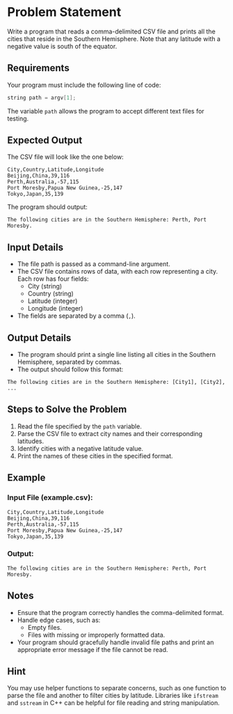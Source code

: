 # Problem Statement

Write a program that reads a comma-delimited CSV file and prints all the cities that reside in the Southern Hemisphere. Note that any latitude with a negative value is south of the equator.

## Requirements
Your program must include the following line of code:
```cpp
string path = argv[1];
```
The variable `path` allows the program to accept different text files for testing.

## Expected Output
The CSV file will look like the one below:
```
City,Country,Latitude,Longitude
Beijing,China,39,116
Perth,Australia,-57,115
Port Moresby,Papua New Guinea,-25,147
Tokyo,Japan,35,139
```

The program should output:
```
The following cities are in the Southern Hemisphere: Perth, Port Moresby.
```

## Input Details
- The file path is passed as a command-line argument.
- The CSV file contains rows of data, with each row representing a city. Each row has four fields:
  - City (string)
  - Country (string)
  - Latitude (integer)
  - Longitude (integer)
- The fields are separated by a comma (`,`).

## Output Details
- The program should print a single line listing all cities in the Southern Hemisphere, separated by commas.
- The output should follow this format:
```
The following cities are in the Southern Hemisphere: [City1], [City2], ...
```

## Steps to Solve the Problem
1. Read the file specified by the `path` variable.
2. Parse the CSV file to extract city names and their corresponding latitudes.
3. Identify cities with a negative latitude value.
4. Print the names of these cities in the specified format.

## Example
### Input File (example.csv):
```
City,Country,Latitude,Longitude
Beijing,China,39,116
Perth,Australia,-57,115
Port Moresby,Papua New Guinea,-25,147
Tokyo,Japan,35,139
```

### Output:
```
The following cities are in the Southern Hemisphere: Perth, Port Moresby.
```

## Notes
- Ensure that the program correctly handles the comma-delimited format.
- Handle edge cases, such as:
  - Empty files.
  - Files with missing or improperly formatted data.
- Your program should gracefully handle invalid file paths and print an appropriate error message if the file cannot be read.

## Hint
You may use helper functions to separate concerns, such as one function to parse the file and another to filter cities by latitude. Libraries like `ifstream` and `sstream` in C++ can be helpful for file reading and string manipulation.

